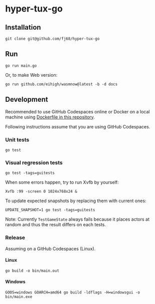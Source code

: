# hyper-tux-go

## Installation

```console
git clone git@github.com/fj68/hyper-tux-go
```

## Run

```console
go run main.go
```

Or, to make Web version:

```console
go run github.com/eihigh/wasmnow@latest -b -d docs
```

## Development

Recommended to use GitHub Codespaces online or Docker on a local machine using [Dockerfile in this repository](Dockerfile).

Following instructions assume that you are using GitHub Codespaces.

### Unit tests

```console
go test
```

### Visual regression tests

```console
go test -tags=guitests
```

When some errors happen, try to run Xvfb by yourself:

```console
Xvfb :99 -screen 0 1024x768x24 &
```

To update expected snapshots by replacing them with current ones:

```console
UPDATE_SHAPSHOT=1 go test -tags=guitests
```

Note: Currently `TestGameState` always fails because it places actors at random and thus the result differs on each tests.

### Release

Assuming on a GitHub Codespaces (Linux).

#### Linux

```console
go build -o bin/main.out
```

#### Windows

```Console
GOOS=windows GOARCH=amd64 go build -ldflags -H=windowsgui -o bin/main.exe
```
